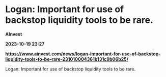 # Logan: Important for use of backstop liquidity tools to be rare.
**AInvest**

**2023-10-19 23:27**

**https://www.ainvest.com/news/logan-important-for-use-of-backstop-liquidity-tools-to-be-rare-231010004361b131c9b06b25/**

Logan: Important for use of backstop liquidity tools to be rare.